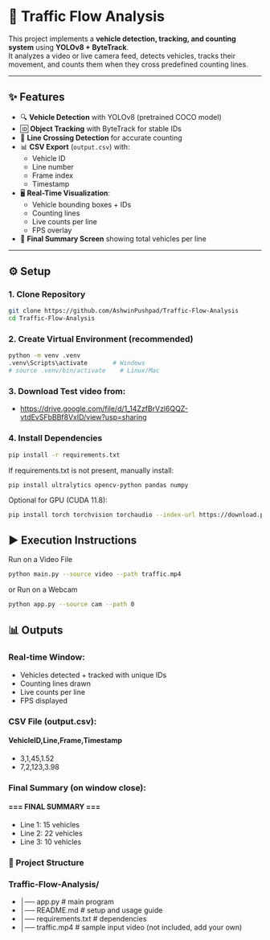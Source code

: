 # 🚦 Traffic Flow Analysis

This project implements a **vehicle detection, tracking, and counting system** using **YOLOv8 + ByteTrack**.  
It analyzes a video or live camera feed, detects vehicles, tracks their movement, and counts them when they cross predefined counting lines.

---

## ✨ Features
- 🔍 **Vehicle Detection** with YOLOv8 (pretrained COCO model)  
- 🆔 **Object Tracking** with ByteTrack for stable IDs  
- 📏 **Line Crossing Detection** for accurate counting  
- 📊 **CSV Export** (`output.csv`) with:
  - Vehicle ID  
  - Line number  
  - Frame index  
  - Timestamp  
- 🖥️ **Real-Time Visualization**:
  - Vehicle bounding boxes + IDs  
  - Counting lines  
  - Live counts per line  
  - FPS overlay  
- 📝 **Final Summary Screen** showing total vehicles per line  

---

## ⚙️ Setup

### 1. Clone Repository
```bash
git clone https://github.com/AshwinPushpad/Traffic-Flow-Analysis
cd Traffic-Flow-Analysis
```

### 2. Create Virtual Environment (recommended)
```bash
python -m venv .venv
.venv\Scripts\activate       # Windows
# source .venv/bin/activate    # Linux/Mac
```


### 3. Download Test video from:
- https://drive.google.com/file/d/1_14ZzfBrVzl6QQZ-vtdEvSFbBBf8VxID/view?usp=sharing

### 4. Install Dependencies
```bash
pip install -r requirements.txt
```
If requirements.txt is not present, manually install:
```bash
pip install ultralytics opencv-python pandas numpy
```
Optional for GPU (CUDA 11.8):
```bash
pip install torch torchvision torchaudio --index-url https://download.pytorch.org/whl/cu118
```

## ▶️ Execution Instructions
Run on a Video File
```bash
python main.py --source video --path traffic.mp4
```
or
Run on a Webcam
```bash
python app.py --source cam --path 0
```
## 📊 Outputs
### Real-time Window:
- Vehicles detected + tracked with unique IDs
- Counting lines drawn
- Live counts per line
- FPS displayed

### CSV File (output.csv):
#### VehicleID,Line,Frame,Timestamp
- 3,1,45,1.52
- 7,2,123,3.98

### Final Summary (on window close):
#### === FINAL SUMMARY ===
- Line 1: 15 vehicles
- Line 2: 22 vehicles
- Line 3: 10 vehicles

### 📂 Project Structure
### Traffic-Flow-Analysis/
- │── app.py              # main program
- │── README.md           # setup and usage guide
- │── requirements.txt    # dependencies
- │── traffic.mp4         # sample input video (not included, add your own)
